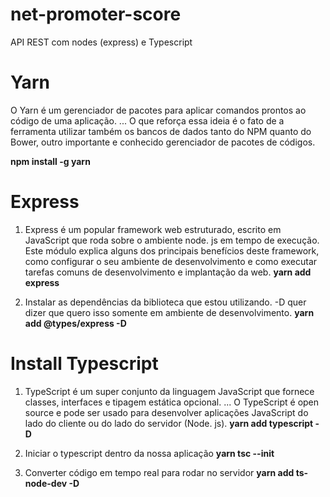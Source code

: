 # net-promoter-score
API REST com nodes (express) e Typescript

# Yarn

O Yarn é um gerenciador de pacotes para aplicar comandos prontos ao código de uma aplicação. ... O que reforça essa ideia é o fato de a ferramenta utilizar também os bancos de dados tanto do NPM quanto do Bower, outro importante e conhecido gerenciador de pacotes de códigos.

**npm install -g yarn**

# Express

1. Express é um popular framework web estruturado, escrito em JavaScript que roda sobre o ambiente node. js em tempo de execução. Este módulo explica alguns dos principais benefícios deste framework, como configurar o seu ambiente de desenvolvimento e como executar tarefas comuns de desenvolvimento e implantação da web.
**yarn add express**

2. Instalar as dependências da biblioteca que estou utilizando. -D quer dizer que quero isso somente em ambiente de desenvolvimento.
**yarn add @types/express -D**

# Install Typescript

1. TypeScript é um super conjunto da linguagem JavaScript que fornece classes, interfaces e tipagem estática opcional. ... O TypeScript é open source e pode ser usado para desenvolver aplicações JavaScript do lado do cliente ou do lado do servidor (Node. js).
**yarn add typescript -D**

2. Iniciar o typescript dentro da nossa aplicação 
**yarn tsc --init**

3. Converter código em tempo real para rodar no servidor
**yarn add ts-node-dev -D**

